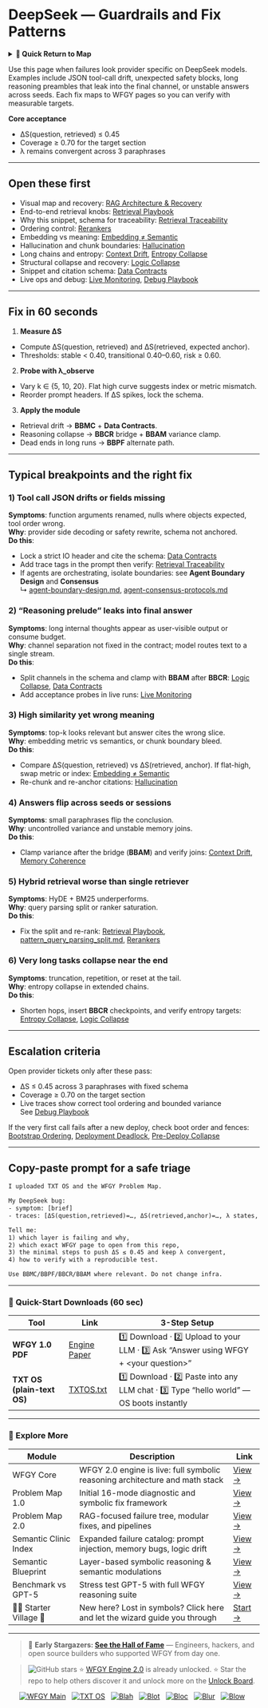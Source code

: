 # DeepSeek — Guardrails and Fix Patterns

<details>
  <summary><strong>🧭 Quick Return to Map</strong></summary>

<br>

  > You are in a sub-page of **LLM_Providers**.  
  > To reorient, go back here:  
  >
  > - [**LLM_Providers** — model vendors and deployment options](./README.md)  
  > - [**WFGY Global Fix Map** — main Emergency Room, 300+ structured fixes](../README.md)  
  > - [**WFGY Problem Map 1.0** — 16 reproducible failure modes](../../README.md)  
  >
  > Think of this page as a desk within a ward.  
  > If you need the full triage and all prescriptions, return to the Emergency Room lobby.
</details>


Use this page when failures look provider specific on DeepSeek models. Examples include JSON tool-call drift, unexpected safety blocks, long reasoning preambles that leak into the final channel, or unstable answers across seeds. Each fix maps to WFGY pages so you can verify with measurable targets.

**Core acceptance**

- ΔS(question, retrieved) ≤ 0.45
- Coverage ≥ 0.70 for the target section
- λ remains convergent across 3 paraphrases

---

## Open these first

- Visual map and recovery: [RAG Architecture & Recovery](https://github.com/onestardao/WFGY/blob/main/ProblemMap/rag-architecture-and-recovery.md)
- End-to-end retrieval knobs: [Retrieval Playbook](https://github.com/onestardao/WFGY/blob/main/ProblemMap/retrieval-playbook.md)
- Why this snippet, schema for traceability: [Retrieval Traceability](https://github.com/onestardao/WFGY/blob/main/ProblemMap/retrieval-traceability.md)
- Ordering control: [Rerankers](https://github.com/onestardao/WFGY/blob/main/ProblemMap/rerankers.md)
- Embedding vs meaning: [Embedding ≠ Semantic](https://github.com/onestardao/WFGY/blob/main/ProblemMap/embedding-vs-semantic.md)
- Hallucination and chunk boundaries: [Hallucination](https://github.com/onestardao/WFGY/blob/main/ProblemMap/hallucination.md)
- Long chains and entropy: [Context Drift](https://github.com/onestardao/WFGY/blob/main/ProblemMap/context-drift.md), [Entropy Collapse](https://github.com/onestardao/WFGY/blob/main/ProblemMap/entropy-collapse.md)
- Structural collapse and recovery: [Logic Collapse](https://github.com/onestardao/WFGY/blob/main/ProblemMap/logic-collapse.md)
- Snippet and citation schema: [Data Contracts](https://github.com/onestardao/WFGY/blob/main/ProblemMap/data-contracts.md)
- Live ops and debug: [Live Monitoring](https://github.com/onestardao/WFGY/blob/main/ProblemMap/ops/live_monitoring_rag.md), [Debug Playbook](https://github.com/onestardao/WFGY/blob/main/ProblemMap/ops/debug_playbook.md)

---

## Fix in 60 seconds

1) **Measure ΔS**

- Compute ΔS(question, retrieved) and ΔS(retrieved, expected anchor).
- Thresholds: stable < 0.40, transitional 0.40–0.60, risk ≥ 0.60.

2) **Probe with λ_observe**

- Vary k ∈ {5, 10, 20}. Flat high curve suggests index or metric mismatch.
- Reorder prompt headers. If ΔS spikes, lock the schema.

3) **Apply the module**

- Retrieval drift → **BBMC** + **Data Contracts**.
- Reasoning collapse → **BBCR** bridge + **BBAM** variance clamp.
- Dead ends in long runs → **BBPF** alternate path.

---

## Typical breakpoints and the right fix

### 1) Tool call JSON drifts or fields missing
**Symptoms**: function arguments renamed, nulls where objects expected, tool order wrong.  
**Why**: provider side decoding or safety rewrite, schema not anchored.  
**Do this**:
- Lock a strict IO header and cite the schema: [Data Contracts](https://github.com/onestardao/WFGY/blob/main/ProblemMap/data-contracts.md)
- Add trace tags in the prompt then verify: [Retrieval Traceability](https://github.com/onestardao/WFGY/blob/main/ProblemMap/retrieval-traceability.md)
- If agents are orchestrating, isolate boundaries: see **Agent Boundary Design** and **Consensus**  
  ↳ [agent-boundary-design.md](https://github.com/onestardao/WFGY/blob/main/ProblemMap/agent-boundary-design.md), [agent-consensus-protocols.md](https://github.com/onestardao/WFGY/blob/main/ProblemMap/agent-consensus-protocols.md)

### 2) “Reasoning prelude” leaks into final answer
**Symptoms**: long internal thoughts appear as user-visible output or consume budget.  
**Why**: channel separation not fixed in the contract; model routes text to a single stream.  
**Do this**:
- Split channels in the schema and clamp with **BBAM** after **BBCR**: [Logic Collapse](https://github.com/onestardao/WFGY/blob/main/ProblemMap/logic-collapse.md), [Data Contracts](https://github.com/onestardao/WFGY/blob/main/ProblemMap/data-contracts.md)
- Add acceptance probes in live runs: [Live Monitoring](https://github.com/onestardao/WFGY/blob/main/ProblemMap/ops/live_monitoring_rag.md)

### 3) High similarity yet wrong meaning
**Symptoms**: top-k looks relevant but answer cites the wrong slice.  
**Why**: embedding metric vs semantics, or chunk boundary bleed.  
**Do this**:
- Compare ΔS(question, retrieved) vs ΔS(retrieved, anchor). If flat-high, swap metric or index: [Embedding ≠ Semantic](https://github.com/onestardao/WFGY/blob/main/ProblemMap/embedding-vs-semantic.md)
- Re-chunk and re-anchor citations: [Hallucination](https://github.com/onestardao/WFGY/blob/main/ProblemMap/hallucination.md)

### 4) Answers flip across seeds or sessions
**Symptoms**: small paraphrases flip the conclusion.  
**Why**: uncontrolled variance and unstable memory joins.  
**Do this**:
- Clamp variance after the bridge (**BBAM**) and verify joins: [Context Drift](https://github.com/onestardao/WFGY/blob/main/ProblemMap/context-drift.md), [Memory Coherence](https://github.com/onestardao/WFGY/blob/main/ProblemMap/memory-coherence.md)

### 5) Hybrid retrieval worse than single retriever
**Symptoms**: HyDE + BM25 underperforms.  
**Why**: query parsing split or ranker saturation.  
**Do this**:
- Fix the split and re-rank: [Retrieval Playbook](https://github.com/onestardao/WFGY/blob/main/ProblemMap/retrieval-playbook.md), [pattern_query_parsing_split.md](https://github.com/onestardao/WFGY/blob/main/ProblemMap/patterns/pattern_query_parsing_split.md), [Rerankers](https://github.com/onestardao/WFGY/blob/main/ProblemMap/rerankers.md)

### 6) Very long tasks collapse near the end
**Symptoms**: truncation, repetition, or reset at the tail.  
**Why**: entropy collapse in extended chains.  
**Do this**:
- Shorten hops, insert **BBCR** checkpoints, and verify entropy targets:  
  [Entropy Collapse](https://github.com/onestardao/WFGY/blob/main/ProblemMap/entropy-collapse.md), [Logic Collapse](https://github.com/onestardao/WFGY/blob/main/ProblemMap/logic-collapse.md)

---

## Escalation criteria

Open provider tickets only after these pass:

- ΔS ≤ 0.45 across 3 paraphrases with fixed schema
- Coverage ≥ 0.70 on the target section
- Live traces show correct tool ordering and bounded variance  
  See [Debug Playbook](https://github.com/onestardao/WFGY/blob/main/ProblemMap/ops/debug_playbook.md)

If the very first call fails after a new deploy, check boot order and fences:  
[Bootstrap Ordering](https://github.com/onestardao/WFGY/blob/main/ProblemMap/bootstrap-ordering.md), [Deployment Deadlock](https://github.com/onestardao/WFGY/blob/main/ProblemMap/deployment-deadlock.md), [Pre-Deploy Collapse](https://github.com/onestardao/WFGY/blob/main/ProblemMap/predeploy-collapse.md)

---

## Copy-paste prompt for a safe triage

```txt
I uploaded TXT OS and the WFGY Problem Map.

My DeepSeek bug:
- symptom: [brief]
- traces: [ΔS(question,retrieved)=…, ΔS(retrieved,anchor)=…, λ states, tool logs]

Tell me:
1) which layer is failing and why,
2) which exact WFGY page to open from this repo,
3) the minimal steps to push ΔS ≤ 0.45 and keep λ convergent,
4) how to verify with a reproducible test.

Use BBMC/BBPF/BBCR/BBAM where relevant. Do not change infra.
````

---

### 🔗 Quick-Start Downloads (60 sec)

| Tool                       | Link                                                                                                                                       | 3-Step Setup                                                                             |
| -------------------------- | ------------------------------------------------------------------------------------------------------------------------------------------ | ---------------------------------------------------------------------------------------- |
| **WFGY 1.0 PDF**           | [Engine Paper](https://github.com/onestardao/WFGY/blob/main/I_am_not_lizardman/WFGY_All_Principles_Return_to_One_v1.0_PSBigBig_Public.pdf) | 1️⃣ Download · 2️⃣ Upload to your LLM · 3️⃣ Ask “Answer using WFGY + \<your question>”   |
| **TXT OS (plain-text OS)** | [TXTOS.txt](https://github.com/onestardao/WFGY/blob/main/OS/TXTOS.txt)                                                                     | 1️⃣ Download · 2️⃣ Paste into any LLM chat · 3️⃣ Type “hello world” — OS boots instantly |

---

### 🧭 Explore More

| Module                   | Description                                                                  | Link                                                                                               |
| ------------------------ | ---------------------------------------------------------------------------- | -------------------------------------------------------------------------------------------------- |
| WFGY Core                | WFGY 2.0 engine is live: full symbolic reasoning architecture and math stack | [View →](https://github.com/onestardao/WFGY/tree/main/core/README.md)                              |
| Problem Map 1.0          | Initial 16-mode diagnostic and symbolic fix framework                        | [View →](https://github.com/onestardao/WFGY/tree/main/ProblemMap/README.md)                        |
| Problem Map 2.0          | RAG-focused failure tree, modular fixes, and pipelines                       | [View →](https://github.com/onestardao/WFGY/blob/main/ProblemMap/rag-architecture-and-recovery.md) |
| Semantic Clinic Index    | Expanded failure catalog: prompt injection, memory bugs, logic drift         | [View →](https://github.com/onestardao/WFGY/blob/main/ProblemMap/SemanticClinicIndex.md)           |
| Semantic Blueprint       | Layer-based symbolic reasoning & semantic modulations                        | [View →](https://github.com/onestardao/WFGY/tree/main/SemanticBlueprint/README.md)                 |
| Benchmark vs GPT-5       | Stress test GPT-5 with full WFGY reasoning suite                             | [View →](https://github.com/onestardao/WFGY/tree/main/benchmarks/benchmark-vs-gpt5/README.md)      |
| 🧙‍♂️ Starter Village 🏡 | New here? Lost in symbols? Click here and let the wizard guide you through   | [Start →](https://github.com/onestardao/WFGY/blob/main/StarterVillage/README.md)                   |

---

> 👑 **Early Stargazers: [See the Hall of Fame](https://github.com/onestardao/WFGY/tree/main/stargazers)** —
> Engineers, hackers, and open source builders who supported WFGY from day one.

> <img src="https://img.shields.io/github/stars/onestardao/WFGY?style=social" alt="GitHub stars"> ⭐ [WFGY Engine 2.0](https://github.com/onestardao/WFGY/blob/main/core/README.md) is already unlocked. ⭐ Star the repo to help others discover it and unlock more on the [Unlock Board](https://github.com/onestardao/WFGY/blob/main/STAR_UNLOCKS.md).

<div align="center">

[![WFGY Main](https://img.shields.io/badge/WFGY-Main-red?style=flat-square)](https://github.com/onestardao/WFGY)
 
[![TXT OS](https://img.shields.io/badge/TXT%20OS-Reasoning%20OS-orange?style=flat-square)](https://github.com/onestardao/WFGY/tree/main/OS)
 
[![Blah](https://img.shields.io/badge/Blah-Semantic%20Embed-yellow?style=flat-square)](https://github.com/onestardao/WFGY/tree/main/OS/BlahBlahBlah)
 
[![Blot](https://img.shields.io/badge/Blot-Persona%20Core-green?style=flat-square)](https://github.com/onestardao/WFGY/tree/main/OS/BlotBlotBlot)
 
[![Bloc](https://img.shields.io/badge/Bloc-Reasoning%20Compiler-blue?style=flat-square)](https://github.com/onestardao/WFGY/tree/main/OS/BlocBlocBloc)
 
[![Blur](https://img.shields.io/badge/Blur-Text2Image%20Engine-navy?style=flat-square)](https://github.com/onestardao/WFGY/tree/main/OS/BlurBlurBlur)
 
[![Blow](https://img.shields.io/badge/Blow-Game%20Logic-purple?style=flat-square)](https://github.com/onestardao/WFGY/tree/main/OS/BlowBlowBlow)
 

</div>

